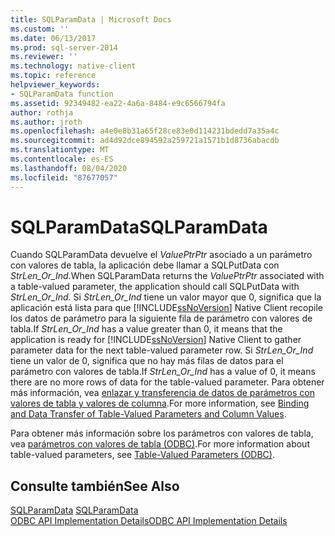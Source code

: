 ```yaml
---
title: SQLParamData | Microsoft Docs
ms.custom: ''
ms.date: 06/13/2017
ms.prod: sql-server-2014
ms.reviewer: ''
ms.technology: native-client
ms.topic: reference
helpviewer_keywords:
- SQLParamData function
ms.assetid: 92349482-ea22-4a6a-8484-e9c6566794fa
author: rothja
ms.author: jroth
ms.openlocfilehash: a4e0e8b31a65f28ce83e0d114231bdedd7a35a4c
ms.sourcegitcommit: ad4d92dce894592a259721a1571b1d8736abacdb
ms.translationtype: MT
ms.contentlocale: es-ES
ms.lasthandoff: 08/04/2020
ms.locfileid: "87677057"
---
```

# <a name="sqlparamdata"></a><span data-ttu-id="339e2-102">SQLParamData</span><span class="sxs-lookup"><span data-stu-id="339e2-102">SQLParamData</span></span>
  <span data-ttu-id="339e2-103">Cuando SQLParamData devuelve el *ValuePtrPtr* asociado a un parámetro con valores de tabla, la aplicación debe llamar a SQLPutData con *StrLen_Or_Ind*.</span><span class="sxs-lookup"><span data-stu-id="339e2-103">When SQLParamData returns the *ValuePtrPtr* associated with a table-valued parameter, the application should call SQLPutData with *StrLen_Or_Ind*.</span></span> <span data-ttu-id="339e2-104">Si *StrLen_Or_Ind* tiene un valor mayor que 0, significa que la aplicación está lista para que [!INCLUDE[ssNoVersion](../../includes/ssnoversion-md.md)] Native Client recopile los datos de parámetro para la siguiente fila de parámetro con valores de tabla.</span><span class="sxs-lookup"><span data-stu-id="339e2-104">If *StrLen_Or_Ind* has a value greater than 0, it means that the application is ready for [!INCLUDE[ssNoVersion](../../includes/ssnoversion-md.md)] Native Client to gather parameter data for the next table-valued parameter row.</span></span> <span data-ttu-id="339e2-105">Si *StrLen_Or_Ind* tiene un valor de 0, significa que no hay más filas de datos para el parámetro con valores de tabla.</span><span class="sxs-lookup"><span data-stu-id="339e2-105">If *StrLen_Or_Ind* has a value of 0, it means there are no more rows of data for the table-valued parameter.</span></span> <span data-ttu-id="339e2-106">Para obtener más información, vea [enlazar y transferencia de datos de parámetros con valores de tabla y valores de columna](../native-client-odbc-table-valued-parameters/binding-and-data-transfer-of-table-valued-parameters-and-column-values.md).</span><span class="sxs-lookup"><span data-stu-id="339e2-106">For more information, see [Binding and Data Transfer of Table-Valued Parameters and Column Values](../native-client-odbc-table-valued-parameters/binding-and-data-transfer-of-table-valued-parameters-and-column-values.md).</span></span>  
  
 <span data-ttu-id="339e2-107">Para obtener más información sobre los parámetros con valores de tabla, vea [parámetros con valores de tabla &#40;ODBC&#41;](../native-client-odbc-table-valued-parameters/table-valued-parameters-odbc.md).</span><span class="sxs-lookup"><span data-stu-id="339e2-107">For more information about table-valued parameters, see [Table-Valued Parameters &#40;ODBC&#41;](../native-client-odbc-table-valued-parameters/table-valued-parameters-odbc.md).</span></span>  
  
## <a name="see-also"></a><span data-ttu-id="339e2-108">Consulte también</span><span class="sxs-lookup"><span data-stu-id="339e2-108">See Also</span></span>  
 <span data-ttu-id="339e2-109">[SQLParamData](/sql/odbc/reference/syntax/sqlparamdata-function) </span><span class="sxs-lookup"><span data-stu-id="339e2-109">[SQLParamData](/sql/odbc/reference/syntax/sqlparamdata-function) </span></span>  
 [<span data-ttu-id="339e2-110">ODBC API Implementation Details</span><span class="sxs-lookup"><span data-stu-id="339e2-110">ODBC API Implementation Details</span></span>](odbc-api-implementation-details.md)  
  
  

